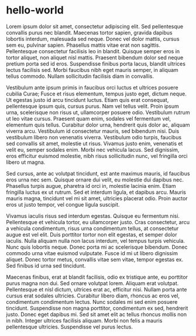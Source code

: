 # hello-world

Lorem ipsum dolor sit amet, consectetur adipiscing elit. Sed pellentesque convallis purus nec blandit. Maecenas tortor sapien, gravida dapibus lobortis interdum, malesuada sed neque. Donec vel dolor mattis, cursus sem eu, pulvinar sapien. Phasellus mattis vitae erat non sagittis. Pellentesque consectetur facilisis leo in blandit. Quisque semper eros in tortor aliquet, non aliquet nisl mattis. Praesent bibendum dolor sed neque pretium porta sed id eros. Suspendisse finibus porta lacus, blandit ultrices lectus facilisis sed. Morbi faucibus nibh eget mauris semper, in aliquam tellus commodo. Nullam sollicitudin facilisis diam in convallis.

Vestibulum ante ipsum primis in faucibus orci luctus et ultrices posuere cubilia Curae; Fusce et risus elementum, tempus justo eget, dictum neque. Ut egestas justo id arcu tincidunt luctus. Etiam quis erat consequat, pellentesque ipsum quis, cursus purus. Nam vel tellus velit. Proin ipsum urna, scelerisque non risus ut, ullamcorper posuere odio. Vestibulum rutrum ut leo vitae cursus. Praesent quam enim, sodales vel fermentum vel, elementum quis tellus. Curabitur dolor urna, hendrerit quis dolor ac, aliquam viverra arcu. Vestibulum id consectetur mauris, sed bibendum nisi. Duis vestibulum libero non venenatis viverra. Vestibulum odio turpis, faucibus sed convallis sit amet, molestie ut risus. Vivamus justo enim, venenatis et velit eu, semper sodales enim. Morbi nec vehicula lacus. Sed dignissim, eros efficitur euismod molestie, nibh risus sollicitudin nunc, vel fringilla orci libero ut magna.

Sed cursus, ante ac volutpat tincidunt, est ante maximus mauris, id faucibus eros urna nec sem. Quisque ornare dui velit, eu molestie dui dapibus nec. Phasellus turpis augue, pharetra id orci in, molestie lacinia enim. Etiam fringilla luctus ex ut rutrum. Sed et interdum ligula, et dapibus arcu. Mauris mauris magna, tincidunt vel mi sit amet, ultricies placerat odio. Proin auctor eros ut justo tempor, vel congue ligula suscipit.

Vivamus iaculis risus sed interdum egestas. Quisque eu fermentum nisi. Pellentesque et vehicula tortor, eu ullamcorper justo. Cras consectetur, arcu a vehicula condimentum, risus urna condimentum tellus, at consectetur augue est vel elit. Duis porttitor tortor non elit egestas, et semper dolor iaculis. Nulla aliquam nulla non lacus interdum, vel tempus turpis vehicula. Nunc quis lobortis neque. Donec porta mi ac scelerisque bibendum. Donec commodo urna vitae euismod vulputate. Fusce id mi ut libero dignissim aliquet. Donec tortor metus, convallis vitae sem vitae, tempor egestas ex. Sed finibus id urna sed tincidunt.

Maecenas finibus, erat at blandit facilisis, odio ex tristique ante, eu porttitor purus magna non dui. Sed ornare volutpat lorem. Aliquam erat volutpat. Pellentesque et nisl dictum, ultrices erat ac, efficitur nisi. Nullam porta ante cursus erat sodales ultricies. Curabitur libero diam, rhoncus ac eros vel, condimentum condimentum lectus. Nunc sodales mi sed enim posuere tincidunt. Suspendisse non magna porttitor, condimentum ex sed, hendrerit justo. Donec eget dapibus mi. Sed sit amet elit ac tellus rhoncus mollis non in nibh. Integer ultrices facilisis aliquam. Morbi non felis a mauris pellentesque ultricies. Suspendisse vel purus lectus.
